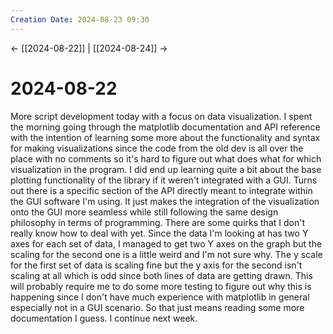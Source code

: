 ```yaml
---
Creation Date: 2024-08-23 09:30
---
```


<- [[2024-08-22]] | [[2024-08-24]]  ->

# 2024-08-22
More script development today with a focus on data visualization. I spent the
morning going through the matplotlib documentation and API reference with the
intention of learning some more about the functionality and syntax for making
visualizations since the code from the old dev is all over the place with no
comments so it's hard to figure out what does what for which visualization in
the program. I did end up learning quite a bit about the base plotting
functionality of the library if it weren't integrated with a GUI. Turns out
there is a specific section of the API directly meant to integrate within the
GUI software I'm using. It just makes the integration of the visualization onto
the GUI more seamless while still following the same design philosophy in terms
of programming. There are some quirks that I don't really know how to deal with
yet. Since the data I'm looking at has two Y axes for each set of data, I
managed to get two Y axes on the graph but the scaling for the second one is a
little weird and I'm not sure why. The y scale for the first set of data is
scaling fine but the y axis for the second isn't scaling at all which is odd
since both lines of data are getting drawn. This will probably require me to do
some more testing to figure out why this is happening since I don't have much
experience with matplotlib in general especially not in a GUI scenario. So that
just means reading some more documentation I guess. I continue next week.